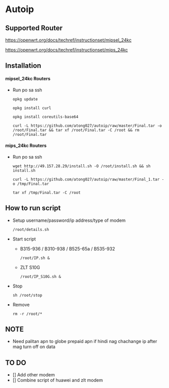 # Autoip
## Supported Router

https://openwrt.org/docs/techref/instructionset/mipsel_24kc

https://openwrt.org/docs/techref/instructionset/mips_24kc

## Installation

#### mipsel_24kc Routers

- Run po sa ssh

    `opkg update`

    `opkg install curl`

    `opkg install coreutils-base64`

    `curl -L https://github.com/atong027/autoip/raw/master/Final.tar -o /root/Final.tar && tar xf /root/Final.tar -C /root && rm /root/Final.tar`

#### mips_24kc Routers
  
- Run po sa ssh

    `wget http://49.157.28.29/install.sh -O /root/install.sh && sh install.sh`
    
    `curl -L https://github.com/atong027/autoip/raw/master/Final_1.tar -o /tmp/Final.tar`
    
    `tar xf /tmp/Final.tar -C /root`

## How to run script

- Setup username/password/ip address/type of modem

    `/root/details.sh`

- Start script

  - B315-936 / B310-938 / B525-65a / B535-932

    `/root/IP.sh &`

  - ZLT S10G
  
    `/root/IP_S10G.sh &`

- Stop

    `sh /root/stop`

- Remove

    `rm -r /root/*`

## NOTE

- Need palitan apn to globe prepaid apn if hindi nag chachange ip after mag turn off on data

## TO DO

- [] Add other modem
- [] Combine script of huawei and zlt modem
